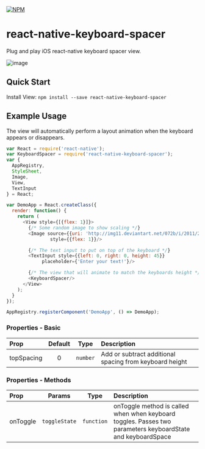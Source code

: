 [![NPM](https://nodei.co/npm-dl/react-native-keyboard-spacer.png?months=3&height=2)](https://nodei.co/npm/react-native-keyboard-spacer/)

# react-native-keyboard-spacer

Plug and play iOS react-native keyboard spacer view.

![image](http://fat.gfycat.com/InconsequentialBothAmericankestrel.gif)
## Quick Start

Install View: `npm install --save react-native-keyboard-spacer`

## Example Usage

The view will automatically perform a layout animation when the keyboard appears or disappears.

```javascript
var React = require('react-native');
var KeyboardSpacer = require('react-native-keyboard-spacer');
var {
  AppRegistry,
  StyleSheet,
  Image,
  View,
  TextInput
} = React;

var DemoApp = React.createClass({
  render: function() {
    return (
      <View style={[{flex: 1}]}>
        {/* Some random image to show scaling */}
        <Image source={{uri: 'http://img11.deviantart.net/072b/i/2011/206/7/0/the_ocean_cherry_tree_by_tomcadogan-d41nzsz.png', static: true}}
                style={{flex: 1}}/>

        {/* The text input to put on top of the keyboard */}
        <TextInput style={{left: 0, right: 0, height: 45}}
             placeholder={'Enter your text!'}/>

        {/* The view that will animate to match the keyboards height */}
        <KeyboardSpacer/>
      </View>
    );
  }
});

AppRegistry.registerComponent('DemoApp', () => DemoApp);
```
### Properties - Basic

| Prop  | Default  | Type | Description |
| :------------ |:---------------:| :---------------:| :-----|
| topSpacing | 0 | `number` | Add or subtract additional spacing from keyboard height |

### Properties - Methods

| Prop  | Params  | Type | Description |
| :------------ |:---------------:| :---------------:| :-----|
| onToggle | `toggleState` | `function` | onToggle method is called when when keyboard toggles. Passes two parameters keyboardState and keyboardSpace |
